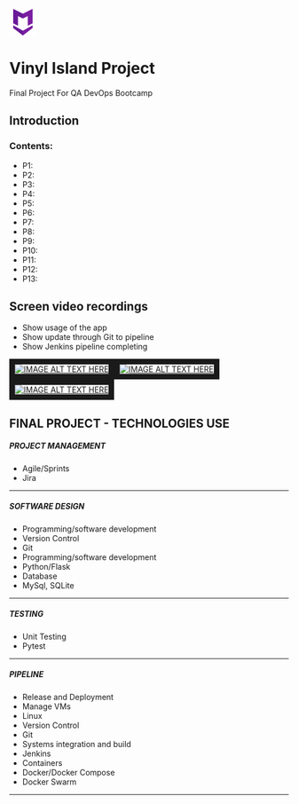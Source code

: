 ![alt text](https://github.com/adam-p/markdown-here/raw/master/src/common/images/icon48.png "Logo Title Text 1")

# Vinyl Island Project
Final Project For QA DevOps Bootcamp

##  Introduction



### Contents:

* P1:
* P2:
* P3:
* P4:
* P5:
* P6:
* P7:
* P8:
* P9:
* P10:
* P11:
* P12:
* P13:



## Screen video recordings
* Show usage of the app
* Show update through Git to pipeline
* Show Jenkins pipeline completing

<a href="http://www.youtube.com/watch?feature=player_embedded&v=YOUTUBE_VIDEO_ID_HERE
" target="_blank"><img src="http://img.youtube.com/kpKs8LWH-n0/0.jpg" 
alt="IMAGE ALT TEXT HERE" width="240" height="180" border="10" /></a><a href="http://www.youtube.com/watch?feature=player_embedded&v=YOUTUBE_VIDEO_ID_HERE
" target="_blank"><img src="http://img.youtube.com/vi/YOUTUBE_VIDEO_ID_HERE/0.jpg" 
alt="IMAGE ALT TEXT HERE" width="240" height="180" border="10" /></a><a href="http://www.youtube.com/watch?feature=player_embedded&v=YOUTUBE_VIDEO_ID_HERE
" target="_blank"><img src="http://img.youtube.com/vi/YOUTUBE_VIDEO_ID_HERE/0.jpg" 
alt="IMAGE ALT TEXT HERE" width="240" height="180" border="10" /></a>


## FINAL PROJECT - TECHNOLOGIES USE


##### PROJECT MANAGEMENT
* Agile/Sprints
* Jira
---

##### SOFTWARE DESIGN
* Programming/software development
* Version Control
* Git
* Programming/software development
* Python/Flask
* Database
* MySql, SQLite
---
##### TESTING
* Unit Testing
* Pytest
---

##### PIPELINE
* Release and Deployment
* Manage VMs
* Linux
* Version Control
* Git
* Systems integration and build
* Jenkins
* Containers
* Docker/Docker Compose
* Docker Swarm
---

